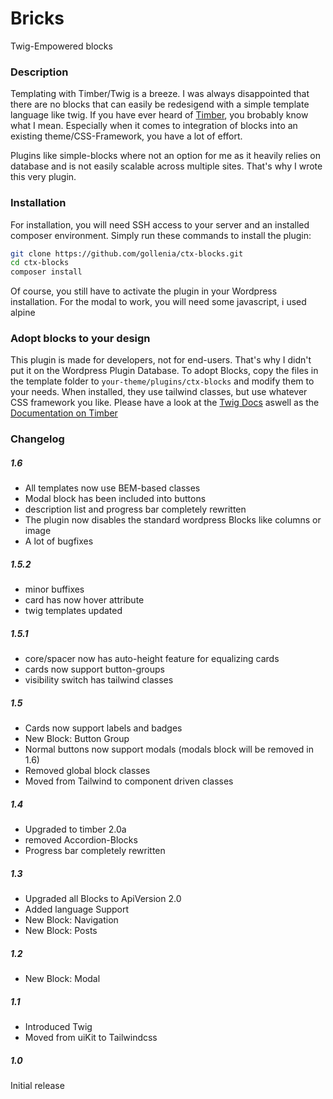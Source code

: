 # Bricks

Twig-Empowered blocks

### Description 

Templating with Timber/Twig is a breeze. I was always disappointed that there are no blocks that can easily be redesigend with a simple template language like twig. If you have ever heard of [Timber](https://upstatement.com/timber/), you brobably know what I mean.
Especially when it comes to integration of blocks into an existing theme/CSS-Framework, you have a lot of effort.

Plugins like simple-blocks where not an option for me as it heavily relies on database and is not easily scalable across multiple sites. That's why I wrote this very plugin.

### Installation

For installation, you will need SSH access to your server and an installed composer environment. Simply run these commands to install the plugin:

```sh
git clone https://github.com/gollenia/ctx-blocks.git
cd ctx-blocks
composer install
```
Of course, you still have to activate the plugin in your Wordpress installation. For the modal to work, you will need some javascript, i used alpine

### Adopt blocks to your design

This plugin is made for developers, not for end-users. That's why I didn't put it on the Wordpress Plugin Database. To adopt Blocks, copy the files in the template folder to `your-theme/plugins/ctx-blocks` and modify them to your needs. When installed, they use tailwind classes, but use whatever CSS framework you like. Please have a look at the [Twig Docs](https://twig.symfony.com/doc/2.x/) aswell as the [Documentation on Timber](https://timber.github.io/docs/v2)

### Changelog

##### 1.6
* All templates now use BEM-based classes
* Modal block has been included into buttons
* description list and progress bar completely rewritten
* The plugin now disables the standard wordpress Blocks like columns or image
* A lot of bugfixes

##### 1.5.2
* minor buffixes
* card has now hover attribute
* twig templates updated

##### 1.5.1
* core/spacer now has auto-height feature for equalizing cards
* cards now support button-groups
* visibility switch has tailwind classes

##### 1.5
* Cards now support labels and badges
* New Block: Button Group
* Normal buttons now support modals (modals block will be removed in 1.6)
* Removed global block classes
* Moved from Tailwind to component driven classes

##### 1.4
* Upgraded to timber 2.0a
* removed Accordion-Blocks
* Progress bar completely rewritten

##### 1.3
* Upgraded all Blocks to ApiVersion 2.0
* Added language Support
* New Block: Navigation
* New Block: Posts

##### 1.2 
* New Block: Modal

##### 1.1
* Introduced Twig
* Moved from uiKit to Tailwindcss

##### 1.0
Initial release

